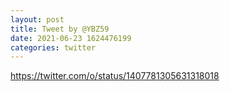```yaml
--- 
layout: post 
title: Tweet by @YBZ59 
date: 2021-06-23 1624476199 
categories: twitter 
--- 
```

https://twitter.com/o/status/1407781305631318018